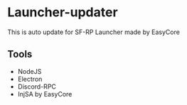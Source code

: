 # Launcher-updater
This is auto update for SF-RP Launcher made by EasyCore

## Tools
- NodeJS
- Electron
- Discord-RPC
- InjSA by EasyCore
